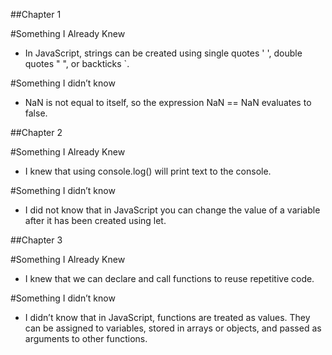 ##Chapter 1

#Something I Already Knew
- In JavaScript, strings can be created using single quotes ' ', double quotes " ", or backticks `.

#Something I didn’t know
- NaN is not equal to itself, so the expression NaN == NaN evaluates to false.

##Chapter 2

#Something I Already Knew
- I knew that using console.log() will print text to the console.

#Something I didn’t know
- I did not know that in JavaScript you can change the value of a variable after it has been created using let.

##Chapter 3

#Something I Already Knew
- I knew that we can declare and call functions to reuse repetitive code.

#Something I didn’t know
- I didn’t know that in JavaScript, functions are treated as values. They can be assigned to variables, stored in arrays or objects, and passed as arguments to other functions.



